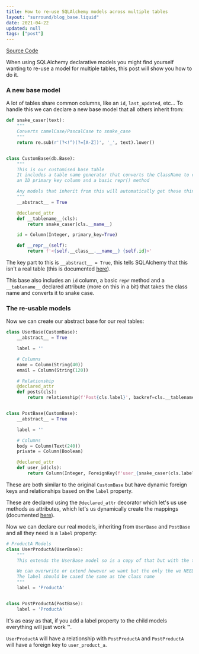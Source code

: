 ```yaml
---
title: How to re-use SQLAlchemy models across multiple tables
layout: "surround/blog_base.liquid"
date: 2021-04-22
updated: null
tags: ["post"]
---
```


[Source Code](https://github.com/danstewart/blog-snippets/tree/main/reuse-alchemy-models)

When using SQLAlchemy declarative models you might find yourself wanting to re-use a model for multiple tables, this post will show you how to do it.

### A new base model

A lot of tables share common columns, like an `id`, `last_updated`, etc...
To handle this we can declare a new base model that all others inherit from:

```python
def snake_caser(text):
    """
    Converts camelCase/PascalCase to snake_case
    """
    return re.sub(r'(?<!^)(?=[A-Z])', '_', text).lower()


class CustomBase(db.Base):
    """
    This is our customised base table
    It includes a table name generator that converts the ClassName to class_name
    an ID primary key column and a basic repr() method

    Any models that inherit from this will automatically get these things
    """
    __abstract__ = True

    @declared_attr
    def __tablename__(cls):
        return snake_caser(cls.__name__)

    id = Column(Integer, primary_key=True)

    def __repr__(self):
        return f'<{self.__class__.__name__} {self.id}>'
```

The key part to this is `__abstract__ = True`, this tells SQLAlchemy that this isn't a real table (this is documented [here](https://docs.sqlalchemy.org/en/14/orm/inheritance.html?highlight=__abstract__#abstract-concrete-classes)).

This base also includes an `id` column, a basic `repr` method and a `__tablename__` declared attribute (more on this in a bit) that takes the class name and converts it to snake case.

### The re-usable models

Now we can create our abstract base for our real tables:

```python
class UserBase(CustomBase):
    __abstract__ = True

    label = ''

    # Columns
    name = Column(String(40))
    email = Column(String(120))

    # Relationship
    @declared_attr
    def posts(cls):
        return relationship(f'Post{cls.label}', backref=cls.__tablename__, lazy=True)


class PostBase(CustomBase):
    __abstract__ = True

    label = ''

    # Columns
    body = Column(Text(240))
    private = Column(Boolean)

    @declared_attr
    def user_id(cls):
        return Column(Integer, ForeignKey(f'user_{snake_caser(cls.label)}.id'))
```

These are both similar to the original `CustomBase` but have dynamic foreign keys and relationships based on the `label` property.

These are declared using the `@declared_attr` decorator which let's us use methods as attributes, which let's us dynamically create the mappings (documented [here](https://docs.sqlalchemy.org/en/14/orm/mapping_api.html#sqlalchemy.orm.declared_attr)).

Now we can declare our real models, inheriting from `UserBase` and `PostBase` and all they need is a `label` property:

```python
# ProductA Models
class UserProductA(UserBase):
    """
    This extends the UserBase model so is a copy of that but with the table name user_product_a

    We can overwrite or extend however we want but the only the we NEED is to define the label
    The label should be cased the same as the class name
    """
    label = 'ProductA'


class PostProductA(PostBase):
    label = 'ProductA'
```

It's as easy as that, if you add a label property to the child models everything will just work ™️.

`UserProductA` will have a relationship with `PostProductA` and `PostProductA` will have a foreign key to `user_product_a`.
